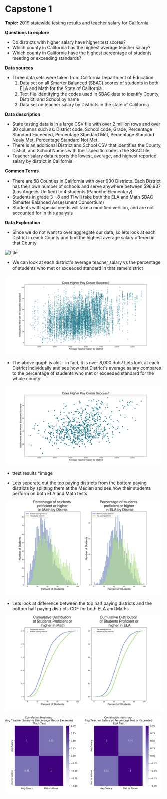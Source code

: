 # Capstone 1

**Topic:** 
2019 statewide testing results and teacher salary for California

**Questions to explore** 
- Do districts with higher salary have higher test scores?
- Which county in California has the highest average teacher salary?
- Which county in California have the highest percentage of students meeting or exceeding standards?

**Data sources** 
- Three data sets were taken from California Department of Education
    1. Data set on all Smarter Balanced (SBAC) scores of students in both ELA and Math for the State of California
    2. Text file identifying the codes used in SBAC data to identify County, District, and School by name
    3. Data set on teacher salary by Districts in the state of California

**Data description** 
- State testing data is in a large CSV file with over 2 million rows and over 30 columns such as: District code, School code, Grade, Percentage Standard Exceeded, Percentage Standard Met, Percentage Standard Nealy Met, Percentage Standard Not Met
- There is an additional District and School CSV that identifies the County, Distict, and School Names with their specific code in the SBAC file
- Teacher salary data reports the lowest, average, and highest reported salary by district in California

**Common Terms**
- There are 58 Counties in California with over 900 Districts. Each District has their own number of schools and serve anywhere between 596,937 (Los Angeles Unified) to 4 students (Panoche Elementary)
- Students in grade 3 - 8 and 11 will take both the ELA and Math SBAC (Smarter Balanced Assessment Consortium)
- Students with special needs will take a modified version, and are not accounted for in this analysis

**Data Exploration**
- Since we do not want to over aggregate our data, so lets look at each District in each County and find the highest average salary offered in that County

![title](images/maxsalarycounty.png)

- We can look at each district's average teacher salary vs the percentage of students who met or exceeded standard in that same district

![title](images/scatterpay_met.png)

- The above graph is alot - in fact, it is over 8,000 dots! Lets look at each District individually and see how that District's average salary compares to the percentage of students who met or exceeded standard for the whole county

![title](images/scatterpaybydistrict.png)

- ttest results
*image 

- Lets seperate out the top paying districts from the bottom paying districts by splitting them at the Median and see how their students perform on both ELA and Math tests

![title](images/histbytopbottom.png)

- Lets look at difference between the top half paying districts and the bottom half paying districts CDF for both ELA and Maths

![title](images/cdf.png)


<p float="left">
  <img src="images/corrmathpng.png" width="250" />
  <img src="images/correla.png" width="250" /> 
</p>